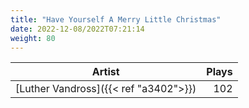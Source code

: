 ```yaml
---
title: "Have Yourself A Merry Little Christmas"
date: 2022-12-08/2022T07:21:14
weight: 80
---
```




 Artist | Plays 
----- | -----:
[Luther Vandross]({{< ref "a3402">}}) | 102
